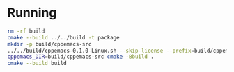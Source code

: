 <!--
- Copyright (C) 2024 Eutro <https://eutro.dev>
-
- This file is part of cppemacs.
-
- cppemacs is free software: you can redistribute it and/or modify it
- under the terms of the GNU General Public License as published by
- the Free Software Foundation, either version 3 of the License, or
- (at your option) any later version.
-
- cppemacs is distributed in the hope that it will be useful, but
- WITHOUT ANY WARRANTY; without even the implied warranty of
- MERCHANTABILITY or FITNESS FOR A PARTICULAR PURPOSE. See the GNU
- General Public License for more details.
-
- You should have received a copy of the GNU General Public License
- along with cppemacs. If not, see <https://www.gnu.org/licenses/>.
-
- SPDX-FileCopyrightText: 2024 Eutro <https://eutro.dev>
-
- SPDX-License-Identifier: GPL-3.0-or-later
-->

# Running
```sh
rm -rf build
cmake --build ../../build -t package
mkdir -p build/cppemacs-src
../../build/cppemacs-0.1.0-Linux.sh --skip-license --prefix=build/cppemacs-src
cppemacs_DIR=build/cppemacs-src cmake -Bbuild .
cmake --build build
```
